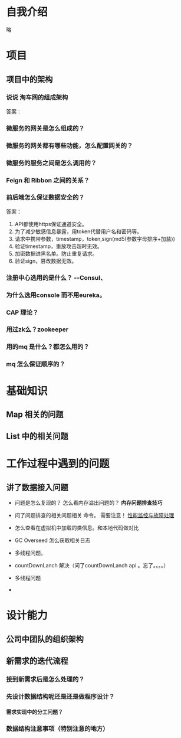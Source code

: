 # 自我介绍

略



# 项目

## 项目中的架构

### 说说 淘车网的组成架构

答案：

### 微服务的网关是怎么组成的？

###  微服务的网关都有哪些功能，怎么配置网关的？

###  微服务的服务之间是怎么调用的？

###  Feign 和 Ribbon 之间的关系？

### 前后端怎么保证数据安全的？

答案：

1. API都使用https保证通道安全。
2. 为了减少敏感信息暴露，用token代替用户名和密码等。
3. 请求中携带参数，timestamp，token,sign(md5(参数字母排序+加盐)) 
4. 验证timestamp，重放攻击超时无效。
5. 加密数据进黑名单。防止重复请求。
6. 验证sign，篡改数据无效。

### 注册中心选用的是什么？ --Consul、

### 为什么选用console 而不用eureka。

  

### CAP 理论？

### 用过zk么？zookeeper

###  用的mq 是什么？都怎么用的？

###  mq 怎么保证顺序的？



# 基础知识

## Map 相关的问题

## List 中的相关问题





# 工作过程中遇到的问题

## 讲了数据接入问题

- 问题是怎么复现的？ 怎么看内存溢出问题的？ **内存问题排查技巧**
- 问了问题排查的相关问题相关  命令。 需要注意！ [性能监控与故障处理](../JAVA/jvm/JVM_04性能监控故障处理.md)
- 怎么查看在虚拟机中加载的类信息。和本地代码做对比
- GC Overseed 怎么获取相关日志

- 多线程问题。
- countDownLanch 解决（问了countDownLanch api 。忘了。。。。）
- 多线程问题
- 





# 设计能力

## 公司中团队的组织架构



## 新需求的迭代流程

### 接到新需求后是怎么处理的？



### 先设计数据结构呢还是还是做程序设计？

#### 需求实现中的分工问题？



### 数据结构注意事项（特别注意的地方）

